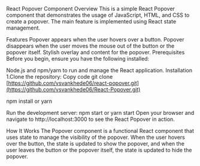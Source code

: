 React Popover Component
Overview
This is a simple React Popover component that demonstrates the usage of JavaScript, HTML, and CSS to create a popover. The main feature is implemented using React state management.

Features
Popover appears when the user hovers over a button.
Popover disappears when the user moves the mouse out of the button or the popover itself.
Stylish overlay and content for the popover.
Prerequisites
Before you begin, ensure you have the following installed:

Node.js and npm/yarn to run and manage the React application.
Installation
1.Clone the repository:
Copy code
git clone [https://github.com/vsvankhede06/react-popover.git](https://github.com/vsvankhede06/React-Popover.git)

npm install
or
yarn

Run the development server:
npm start
or
yarn start
Open your browser and navigate to http://localhost:3000 to see the React Popover in action.

How It Works
The Popover component is a functional React component that uses state to manage the visibility of the popover. When the user hovers over the button, the state is updated to show the popover, and when the user leaves the button or the popover itself, the state is updated to hide the popover.
